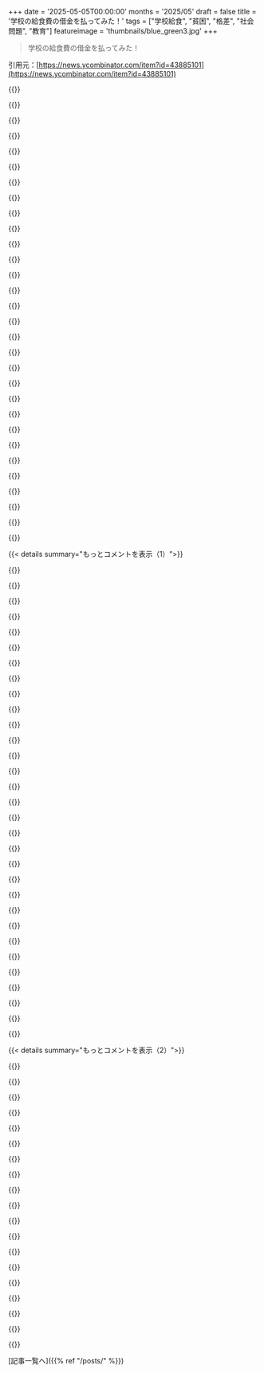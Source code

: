 +++
date = '2025-05-05T00:00:00'
months = '2025/05'
draft = false
title = '学校の給食費の借金を払ってみた！'
tags = ["学校給食", "貧困", "格差", "社会問題", "教育"]
featureimage = 'thumbnails/blue_green3.jpg'
+++

> 学校の給食費の借金を払ってみた！

引用元：[https://news.ycombinator.com/item?id=43885101](https://news.ycombinator.com/item?id=43885101)




{{<matomeQuote body="日本の給食って超おすすめだよ！YouTubeで動画見てみなって。現場で作られて健康的だし、子供たちが自分で配膳とか片付けするの、アメリカで育った身としてはマジで信じられないレベル。初めて知った時、自分の子供時代って最安値で売られちゃったんだなーって感じたね。" userName="iandanforth" createdAt="2025/05/06 01:56:55" color="#ff5733">}}




{{<matomeQuote body="＞子供がちゃんと食べ物大事にして片付けるとか、すごすぎ<br>＞自分の子供時代は最安値で売られたみたい<br>この気持ち、めっちゃ分かるわー。でも、これ実現するのに必要なことと、実際提供されてることの差はデカいよね。子供が無駄にしないとか、ちゃんとしてるとか、料理学ぶとか…信頼と期待、それに仕組み作りの問題、全部が絡み合ってる。日本は文化的な代償をみんなで払ったからできたけど、アメリカの個人主義だと全国規模はほぼ無理ゲー。みんなでやらないと、結局誰かが負担するだけになるよ。実現は不可能じゃないけど、めちゃくちゃ努力しないとね。" userName="x-complexity" createdAt="2025/05/06 03:33:49" color="#ff5733">}}




{{<matomeQuote body="子供が行くのは「その子の」学校なんだよね。だからさ、どっか一つの学校でも良くすれば、そこに通ってる全ての子にとって良いことになるんだよ。" userName="ethbr1" createdAt="2025/05/06 04:30:11" color="">}}




{{<matomeQuote body="だから、金持ちな人たちって公立学校使わせるべきなんだよ。" userName="pnutjam" createdAt="2025/05/06 13:07:57" color="">}}




{{<matomeQuote body="金持ちも公立学校使ってるって。ってか、めっちゃ金払って金持ちが多いエリアに住んでるじゃん。そこの税金が学校にいっぱい使われて、課外活動とかAPクラスとか受けられるんだよ。私立と結果は同じだけど、学校に直接払うじゃなくて、そのエリアに住むためのお金として払ってる感じかな。" userName="idrios" createdAt="2025/05/06 15:46:09" color="#38d3d3">}}




{{<matomeQuote body="＞The idea that lunches can be freshly made, on site, out of healthy ingredients and children<br>これ、うまいgarden path sentenceだね。" userName="pfannkuchen" createdAt="2025/05/06 02:48:06" color="">}}




{{<matomeQuote body="子供私立に行かせてる人も税金払ってるし、公立のリソース奪ってるわけじゃないよ。強制したら、逆に子供一人当たりの使えるお金が減るだけじゃん。Californiaが進学クラスなくして格差なくそうとしたみたいに、簡単に解決できそうに見えて、実は最悪のアイデアだったってケースに似てるね。" userName="Aurornis" createdAt="2025/05/06 13:26:25" color="#ff33a1">}}




{{<matomeQuote body="Californiaには、学校税の再分配システムが結構しっかりしてるのがあって、だいたいこの問題（公平さ）は解決されてるんだ。（寄付とかは別だけど、それでもだいぶ公平だよ）。全然関係ないんだけど、Californiaの金持ちの間では私立学校がめちゃくちゃ人気あるんだよね。" userName="BobaFloutist" createdAt="2025/05/06 16:57:08" color="">}}




{{<matomeQuote body="Californiaの金持ちのほとんどは、子供を私立に行かせてないって。金持ちの間でもそっちの方が珍しいんだ。良い公立学校はCaliforniaにたくさんあるからね。良い私立はほんの一握りだけだよ。" userName="gamblor956" createdAt="2025/05/06 20:40:59" color="">}}




{{<matomeQuote body="プライベートスクールに子供を通わせてる人と付き合ってるんだけどさ。1年生で月4千ドル以上、もしかしたら6千ドルかも、忘れちゃった。<br>駐車場とか、話してても全然金持ちっぽく見えないんだよね。<br>僕が知り合った人たち、みんなSF bay areaで子供を私立に行かせてるんだ。公立に行かせてる大人に一人も会ってないよ。<br>多分、年収25万〜60万ドルの人たちだけど、SF bay areaじゃ”金持ち”じゃないんだってさ。" userName="talldatethrow" createdAt="2025/05/07 02:00:26" color="#ff33a1">}}




{{<matomeQuote body="この”文化的負担”ってのは、どの社会にもある同調行動だよ。日本とアメリカを比べると、アメリカはチップが必要なこともあるけど、日本はチップいらない。その代わり、日本には別の働き方や家族への期待があるんだ。アメリカの”個人主義”は分断を生んでて、子供を育てるのにどうかな？って思うよ。" userName="PaulRobinson" createdAt="2025/05/06 13:12:47" color="">}}




{{<matomeQuote body="子供の頃の大事な一部が、最低価格で売られちゃったみたいだったんだ。<br>そうだね。ほとんどの地元の調達に関する法律でそう強制されてたんだよ。" userName="staplers" createdAt="2025/05/06 02:09:48" color="">}}




{{<matomeQuote body="金持ちが公立学校を財政的に支援するインセンティブに関するアイデアだよ。" userName="amanaplanacanal" createdAt="2025/05/06 13:46:11" color="">}}




{{<matomeQuote body="日本のやり方のポイントの一部は、公共の場所をきれいに保つのはみんなの責任だって伝えることなんだ。子供にお金を払うのは、それとは逆のことを伝えちゃうことになるよ。" userName="presentation" createdAt="2025/05/06 16:13:46" color="">}}




{{<matomeQuote body="公立学校は税金で成り立ってて、金持ちも税金払ってるよ。みんなを公立に行かせたら、税金が分散するだけだ。給食の話なら、弁当を持たせるだけだろうね。他の教育を選ぶのを禁じるのは、未熟な階級闘争でしかない。問題を解決するより、金持ちを罰したい人向けの話だよ。" userName="Aurornis" createdAt="2025/05/06 13:55:51" color="">}}




{{<matomeQuote body="わかるわかる、すごく信じられる話だね。近くに国内でトップクラスの公立校があるのに、あえて高い私立に子供を通わせるような親って、だいたい同じようなタイプの人たちと付き合ってるんだよ。それにさ、年収25万ドルってめっちゃ金持ちじゃん。アメリカだと文字通り上位1.5パーセントだよ。収入の半分も学費に突っ込む必要なんてないのに。そうしてるのは、まさに金持ちの証拠ってことだよ。" userName="gamblor956" createdAt="2025/05/07 19:42:31" color="#ff5733">}}




{{<matomeQuote body="＞年収25万ドルから60万ドルくらいかな。でもSF bay areaでは「金持ち」じゃないんだとさ。<br>これって、ミッドウェストに住んでる人間からしたらマジでありえない話だよ。そんなに稼いでたら、5〜7年で引退できるくらい貯金できる自信あるもん。" userName="DrillShopper" createdAt="2025/05/07 13:15:16" color="">}}




{{<matomeQuote body="正直言うと、うちはチャータースクールに通わせてて親が学校選ぶ権利には賛成。でも強い意見としては、もし全国で学校資金が平等になり、金持ちや影響力ある人が皆と同じ公立校に子供を行かせなきゃいけなくなったら、公立校を良くしようって影響力使うだろうし、公教育のための増税にも反対しにくくなるんじゃないかって。自分たちの利益には反するけど、現実にはまず起こらないだろうね。" userName="dagw" createdAt="2025/05/06 14:06:52" color="#785bff">}}




{{<matomeQuote body="あなたの計算、なるほどねって感じ。PTAは現金寄付も受け付けるけど、私立行かない分の金を使わせるのが難しいんだ。もっと影響力あるのは、金持ち家庭が権力に近いから資金調達できること。私立か公立かじゃなくて、私立か、公立＋私立の学費分で充実させるか、だって。うちの子が私立なのは、特別支援教育のニーズを無視できないからだよ。" userName="erikerikson" createdAt="2025/05/06 14:28:13" color="#45d325">}}




{{<matomeQuote body="＞個人主義に重点を置く文化ね。<br>それって要するに「多様性」って言葉を遠回しに言ってるだけじゃないの？" userName="gosub100" createdAt="2025/05/06 06:28:58" color="">}}




{{<matomeQuote body="”信頼できる子供が必要”？違う、大人だよ。日本がそれをできたのは圧力をかけた代償、なんてマジ気分悪い。日本の文化はこう発展したんだ。代償なんてない。（悪い面もあるけど。）アジアもアフリカもそう。子供は学んでちゃんとした振る舞いを学ぶんだ。" userName="em-bee" createdAt="2025/05/06 13:20:32" color="">}}




{{<matomeQuote body="”皆がちょっとでも意見違う人を嫌ってる、分断された国になってきてる”ってのに100%同意。”同調性”って、集団でうまくやっていくための仕組みなんだ。それを失いつつある。今のUSは、何か聞いてもらいたければ、アイデアじゃなくて、どれだけ感情的に怒ってるかの方が大事になってる。相手を誤解させ、レッテル貼り、 bigot とか呼んで、欲しいもの手に入れるまで繰り返す。同調性が失われるほど、国民は分断され、個人として見られ、皆が疎外される。分断されるほど、相手を bigot と見なし、傷つけても罪悪感を感じなくなる。" userName="lucideng" createdAt="2025/05/06 15:41:43" color="#785bff">}}




{{<matomeQuote body="アメリカで何パーセントかとかどうでもいいんだよ、2ベッドルームのアパートが3千ドル以上、小さい家が家賃6千ドルとかいう状況じゃさ。最近カリフォルニアの公立校に行ったことないなら、何が変わったか分かってないね。俺はずっと公立でBerkeley行った。今考えると、親があそこに俺を行かせたのは過失スレスレだったと思うわ。でも、うち金なかったから。高級車2台リースするか、子供を私立行かせるかって言われたら、学校の方が得るもの多いとか思う奴は頭おかしいだろ。" userName="talldatethrow" createdAt="2025/05/07 19:56:10" color="#ff5733">}}




{{<matomeQuote body="前のコメントにもあったけど、最初の３段落には同意。でも最後の段落は非難だよ。USの”individualism”が分断を招いてるって言うけど、それは”individualism”だけのせいじゃない。他の文化でも同じ対立は起こるんだ。選択肢が多いと、自分と違う道は損だと感じて対立するんだよ。USの文化は玉石混交だけど、”USの whole deal”として受け入れるかどうかの問題。”3rd world”から見ると”dumb”な部分もあるね。最後の話は単なる中傷。" userName="x-complexity" createdAt="2025/05/07 01:20:12" color="">}}




{{<matomeQuote body="South Korea は2001年頃から無償給食を取り入れ始めて、2011年にはSeoul の市長が住民投票で敗れて辞任するって劇もあったんだ。でも今ではほとんど普及してるよ。一度体験すると、煩わしさがない効率的なシステムだからか、元に戻りたい人は少ないんだ。お金は税金から出るから結局親が払うんだけど、誰が資格があるかとかいう無駄な bureaucracy がなくなる分、効率的に使われるんだよ。" userName="yongjik" createdAt="2025/05/06 03:31:03" color="#ff5c5c">}}




{{<matomeQuote body="America では、給食の質が悪いのは少なくとも90年代からだよ。予算や人件費がinflation に追いつかず、学校は一番安いfrozen foodstuffs を再加熱するようになったんだ。子供たちも、”hot”なメニューや”pizza”みたいな質の悪いものを毎日insistence して食べるのが問題の一部。Michelle Obama がimprove しようとしたらcommunist とか呼ばれて、今の質の悪さは彼女のfault だってconservatives が信じてるなんて意味不明だね。" userName="mrguyorama" createdAt="2025/05/06 20:24:14" color="#ff5c5c">}}




{{<matomeQuote body="えっ？じゃあ唯一変わったことは、それを毎回10$払わなくて済むようになっただけってこと？" userName="gotimo" createdAt="2025/05/07 15:49:09" color="">}}




{{<matomeQuote body="えっ？うちのCalifornia の全学校では無償給食があるし、pizza からburritos、hamburgers まで何でも提供してるよ。" userName="umeshunni" createdAt="2025/05/06 19:12:46" color="">}}




{{<matomeQuote body="cali では20年前は二層構造だったんだ。貧しい人は州提供のまずいものを食べて、少し貧しくない人はfast food を食べたんだよ。Pizza Hut、chick fillet、chipotle があったね。どっちもunhealthy な選択肢だったけど、fast food の方は20年前でも10$くらいで結構 expensive だったよ。" userName="nothercastle" createdAt="2025/05/06 21:21:21" color="">}}




{{<matomeQuote body="アメリカの官僚主義マジうざい。自分たちのためだけに存在するようなもんでしょ。誰が金払うか管理するより、みんなにタダで飯あげた方が安上がりなのにね。そんなこと言うと”社会主義者”だって言われるんだから。" userName="Suppafly" createdAt="2025/05/06 15:12:46" color="">}}




{{< details summary="もっとコメントを表示（1）">}}

{{<matomeQuote body="いや、あれって人々が公共サービス受けられないようにしてるんだよ。直接的に邪魔するだけじゃなくて、使うのが嫌になるくらい面倒にして、本来受けられるはずの人たちを遠ざけてるんだから。" userName="dragonwriter" createdAt="2025/05/06 15:26:29" color="#38d3d3">}}




{{<matomeQuote body="前半（誰が福祉を受けられるか決めること）は、間接民主主義で国民が決めるべきだから必要だと思うよ。でも後半（手続きが面倒なこと）は本当にそう！底辺にいる人が、役所の手続きで苦労するなんて絶対ダメだ。" userName="noworriesnate" createdAt="2025/05/06 19:44:38" color="#ff5733">}}




{{<matomeQuote body="それが必ずしも必要ってわけじゃないでしょ？誰が福祉を受けられるかは、直接でも間接でも、民主主義でみんなが決めることができるんだから、「全員が公共サービスを受けられるようにして、支払いは税金でやろう」って決めることだってできるじゃん。そしたら税金の bureaucracy と、福祉ごとの bureaucracy に分ける必要ないしね。" userName="dragonwriter" createdAt="2025/05/07 04:36:58" color="#785bff">}}




{{<matomeQuote body="でもさ、おばあちゃんになりすまして金を盗む詐欺師とか、死んだ人の金を子供が盗むとか、16歳で家出した子は？離婚した夫婦の子供は？非市民は？絶対確認システムいるって。効率化はできるだろうけど、確認作業は絶対必要だよ。" userName="noworriesnate" createdAt="2025/05/07 21:07:37" color="#38d3d3">}}




{{<matomeQuote body="なのに官僚主義を減らそうとすると、ファシズムだって騒がれて、車燃やしたりするんだからね。" userName="umeshunni" createdAt="2025/05/06 19:13:36" color="">}}




{{<matomeQuote body="コスト削減と政治思想（ファシズム）は全く関係ないよ。ファシズムと官僚主義も直接関係ない。ファシストなやり方があるってだけ。" userName="Ey7NFZ3P0nzAe" createdAt="2025/05/06 19:39:56" color="">}}




{{<matomeQuote body="多くの人が、特に俺たちの界隈では、世界全体を永遠に変えられないなら、やってること無駄だって感じがちだけど、ほとんどの人は世界を変えられないし、変えるべきでもない。俺たちができるのは、身近な人たちのために良い力になること。数人の人生を良くできたら、自分の役目は果たしたって思っていいんだ。それ以上できたらすごいけど、世界の大きさに圧倒されて、自分の小さな一歩が踏み出せなくなるなんてことにはならないでね。多くの人は小さな一歩しか踏み出せないし、それでいいんだよ。" userName="brundolf" createdAt="2025/05/06 01:01:27" color="#ff5733">}}




{{<matomeQuote body="好きな言葉があるんだ。Willie Nelsonのやつ。<br>”Air Forceにいた時に「policing the area」（自分の場所を綺麗にすること）ってのがあったんだけど、これって結構いい考え方だと思う。みんなが自分の場所だけちゃんとすれば、問題なんて起きないんだ。ここにいろ。今を生きろ。どこにいようと、そこにいろ。そして周りを見て、何を変える必要があるか見ろ。”" userName="ChrisMarshallNY" createdAt="2025/05/06 01:38:07" color="#38d3d3">}}




{{<matomeQuote body="もう一つ思い出した。<br>”世界をきちんとしたいなら、まず国をきちんとしないとダメだ。国をきちんとしたいなら、まず家族をきちんとしないとダメだ。家族をきちんとしたいなら、まず自分の生活をきちんとしないとダメだ。まず心を正さないとダメだ。”<br>Confucius, The Great Learning" userName="elcritch" createdAt="2025/05/06 05:17:30" color="#ff5c5c">}}




{{<matomeQuote body="「世界中の流れを支配するのが俺たちの役目じゃない。俺たちが生きる時代で、自分たちの知ってる範囲の悪いものを根絶やしにして、後の世代が綺麗な大地を耕せるようにすることだ。彼らがどんな天気の中を生きるかは俺たちの支配するところじゃない」― Gandalf" userName="xeonmc" createdAt="2025/05/06 11:29:49" color="">}}




{{<matomeQuote body="これって「共有地の悲劇」って問題でもあるんじゃん？何人かの悪いやつが自分の場所を気にかけないだけで、時間が経つと、代わりに extra なことしてる人たちが eventually 利己的に利用されてるって感じちゃうんだ。Japanでは文化がsocial pressureを加えてくれるから上手くいってる気がするんだよね。欧米の多くの文化にはもうそんなsocial pressureはないし、取り戻せるとも思えないな。" userName="socalgal2" createdAt="2025/05/06 05:54:29" color="#ff5733">}}




{{<matomeQuote body="そんなに悪くないよ。「割れ窓理論」が当てはまるね。Japanでは窓が割れたら誰かが頼まれなくても直しに行くけど、USでは手に負えなくなってる。social pressureよりもcommunityを築くのが良い方法だ。social pressureは皆の期待で従うこと、communityは皆が友達だってことだよ。" userName="em-bee" createdAt="2025/05/06 13:32:06" color="#785bff">}}




{{<matomeQuote body="人の行動を変える唯一の方法は「結果」だ。だから罰金とか機能する司法制度が生まれたんだ。どういうわけか、「恥」はもう通用しないみたいだね。" userName="titzer" createdAt="2025/05/06 13:05:52" color="">}}




{{<matomeQuote body="＞どういうわけか「恥」はもう通用しないみたいだね。不思議に思う必要はないよ。「恥」っていう仕組みは、社会的な依存度が高い社会でしか機能しないんだ。昔は近所付き合いがないと大変だったけど、現代社会はそういう依存度を抽象化してるんだよね。出会い系アプリや専門のカウンセラーに頼むみたいに、経済的な取引が社会的な依存に取って代わったんだ。" userName="kibwen" createdAt="2025/05/06 13:41:44" color="#45d325">}}




{{<matomeQuote body="＞社会の崩壊を嘆いてる人たちは、前はみんなにとって良かったわけじゃないってことを忘れてるみたいだね。その裏返しで、状況はたくさん改善されたんだ。例えば、虐待する配偶者と離婚できるようになったりね。前は司祭に「神の意志だから受け入れろ」って言われてただろうけど。" userName="Suppafly" createdAt="2025/05/06 15:16:47" color="#38d3d3">}}




{{<matomeQuote body="＞経済的な取引が社会的な依存に取って代わったんだ。状況は改善された面もたくさんある。例えば、虐待する配偶者と離婚できるようになったりね。cryptobrosは間違えたけど、取引社会では社会から誰かを排除するには経済的な取引能力を奪うことだって正確に指摘したんだ。" userName="kibwen" createdAt="2025/05/06 17:07:59" color="#38d3d3">}}




{{<matomeQuote body="ネットで自分を被害者に見せるような話を広めて、たくさんの人に支持してもらえる場合、「恥」は機能しないと思うな。" userName="ziml77" createdAt="2025/05/06 13:27:03" color="">}}




{{<matomeQuote body="こういう問題に人に気づいてもらったり、ちょっとした positive change のために actively 動いてもらったりするのは難しいね。どうすれば改善できるか、なんで皆すぐに慣れちゃうのか community の意見が聞きたいな。ペンキ剥がれとかゴミとか汚れた看板みたいに、ちょっとした労力で直せる kind of thing だ。これは「first world」と貧しい場所との対比で面白いんだ。貧しい場所は物を交換するのが高いから maintenance に力を入れてるみたいだ。" userName="jaggederest" createdAt="2025/05/06 02:23:11" color="#ff5c5c">}}




{{<matomeQuote body="僕が住んでるところでみんながそういうことをしない理由の一つは、自治体が市の財産に対するどんな変更も、修理も含めて expressly 禁止してるからなんだ。何かが壊れてても、「自治体が直したい気分になるまで待て」って言われるんだよ。" userName="taxedrollik" createdAt="2025/05/06 07:23:49" color="">}}




{{<matomeQuote body="みんな疲れてるんだと思うよ。日々の生活を何も改善しないように見える税金に大金を払うのに疲れてる。あらゆる場面で会社に搾取されるのにも疲れてるんだ。人がそう思ってる限り、物事は簡単に変わらないっていうのは分かる。それは難しい、悪い循環だよね。どうすれば直せるのか知りたいけど、他のコメントしてる人が言うみたいに「小さなこと」をやって、必要な変化のために少しずつ推し進めるしかないのかなあ。" userName="squigz" createdAt="2025/05/06 13:16:18" color="">}}




{{<matomeQuote body="＞みんな疲れてるんだと思うよ。日々の生活を何も改善しないように見える税金に大金を払うのに疲れてる。あらゆる場面で会社に搾取されるのにも疲れてるんだ。<br>この終わりのない議論を聞くのにも疲れた。一方では一つの原則に基づいて政策を語り、もう一方では別の原則に基づいて別の政策を語る人たちを見るのにもうんざりだよ。<br>「小さなこと」をやって、必要な変化のために少しずつ推し進めることね。時には改善するけど、時には将来の変化を妨げるスパゲッティみたいな層を増やしてしまうだけなんだ。" userName="potato3732842" createdAt="2025/05/06 13:32:43" color="">}}




{{<matomeQuote body="＞時には改善するけど、時には将来の変化を妨げるスパゲッティみたいな層を増やしてしまうだけなんだ。<br>僕が言ってるのは、例えば政治について話し合ったり、お互いを理解しようとしたり、妥協しようとしたりすることだよ。<br>君が言ってるのは、例えば政府のプログラムを増やしたりすることだと思ってたけど。" userName="squigz" createdAt="2025/05/06 13:39:09" color="">}}




{{<matomeQuote body="＞君が言ってるのは、例えば政府のプログラムを増やしたりすることだと思ってたけど。<br>あるいは、既存のプログラムに、ひどく考えられていない要件や改訂なんかを押し付けることかもね。<br>これらのプログラムって、最初はまともそうに見えるんだけど、時間が経つとダメになるんだよ。だって「古い」政府の部分が、その後の改訂で口出ししてくるからね。それを他の利益団体にいいように利用されたり、少なくとも劣化させられたりしないように、常に戦い続ける政治的な意志がないんだ。<br>ある時点で、人々はそのパターンに気づいて、うんざりして、たとえメリットがあっても最初の要求に「ノー」って言い始めるんだ。たぶん、これは単に僕らの制度がいかに破綻してるかのもう一つの症状なんだろうね。＜ため息＞" userName="potato3732842" createdAt="2025/05/06 14:41:55" color="">}}




{{<matomeQuote body="剥がれかけたペンキをちゃんと直すのって、ゴミを拾うのと比べて、かなり大がかりな作業なんだよね。剥がれたペンキを取り除いて、湿気の問題、腐敗や錆び、その他の物理的な修理が必要か調べて、適切なペンキを買って（多分色も合わせて）、それから研磨して、掃除して、下塗りして、研磨して、掃除して、そしてペンキを塗る。問題の上から新しいペンキをちょっと塗るだけじゃダメなんだよ。それを繰り返しの問題にしたくないならね。" userName="sokoloff" createdAt="2025/05/06 21:05:59" color="">}}




{{<matomeQuote body="収入の40～50％を政府に払って、公共の場所を管理してもらってるんだから、もうその費用は払ったと思ってるでしょ。それなのに、自分のリソースをもっと使うなんてバカバカしいと感じるだろうね。それは他の誰かの仕事であって、自分の仕事じゃないって。<br>そういう強いガバナンス構造がない場所では、みんなが自然にやりたいと思うことをもっとやってるのを見るよ。共同体のアイデアは、人々がやりたいと思うことのために自然に生まれるんだ。確かに、都市計画担当官とかがいなくて、もっとごちゃごちゃしてるけど、ガバナンス構造があるからって物事が進むわけじゃない。<br>君は彼らが貧しいって言うけど、gdpや給料なんかは、人生の意味を測る唯一の指標じゃないよ。時間は本当のお金なんだ。" userName="verisimi" createdAt="2025/05/06 05:53:21" color="#45d325">}}




{{<matomeQuote body="一方で、狭い問題で漸進的な改善を推し進める人たちが、スケールによって掛け合わされる二次的、三次的な結果について意図的に無知を装うことこそが、僕らが今の歪んだシステムを手に入れる原因なんだよ。" userName="potato3732842" createdAt="2025/05/06 13:21:27" color="">}}




{{<matomeQuote body="＞ほとんどの個人は世界を変える力を持つべきではない。<br>これは素晴らしい洞察だね。僕は世界にどれだけ影響を与えるべきかって壮大な考えを持ちがちなんだ。でも、僕たちの誰かが並外れた影響を与えられるべきなんて、本当は理由は何もないんだよね。" userName="jebarker" createdAt="2025/05/06 14:09:14" color="">}}




{{<matomeQuote body="https://en.wikipedia.org/wiki/The_Star_Thrower" userName="toomuchtodo" createdAt="2025/05/06 01:11:03" color="">}}




{{<matomeQuote body="この問題のシンプルさに対して、もう百万回以上議論されてる気がするよ。所得とかに基づいたクーポンシステムなんて非効率で、本来対象となる子供たちの大部分を自動的に排除しちゃうんだ。例えば、多くの子供たちは、そういう制度に申し込むには機能不全すぎる家庭から来たり、言葉や他の障壁で知らなかったり、あるいは（感じてるかどうかにかかわらず）社会的な偏見があったりするから。大人は自分の人生に責任があると考えられてるけど、子供が親の機能不全のせいで飢えるのを許すなんて、社会としては道徳的に完全に破綻してるよ。同時に、学校で子供たちに無料の給食を提供すれば、たくさんの社会的、健康、その他の問題を一度に解決・軽減できるんだ。かかる費用なんて、どれだけ影響力があるかに比べたら、Basically peanuts だよ。" userName="freehorse" createdAt="2025/05/05 16:40:22" color="#785bff">}}




{{<matomeQuote body="「親の機能不全で子供を飢えさせるなんて，社会全体の道徳的な破綻だよ．”って言うけど，じゃあ児童サービスがその子たちを引き取るべきってこと？もし給食を申請できないなら，きっと家でもご飯食べれてないだろうし，適切な医療も受けられてないでしょ．" userName="giantg2" createdAt="2025/05/06 02:01:19" color="">}}

{{</details>}}




{{< details summary="もっとコメントを表示（2）">}}

{{<matomeQuote body="仕事失ったら子供も失うってか．いつものHNの賢い人たちの素晴らしい政策アイデアだね，マジで．" userName="jagger27" createdAt="2025/05/06 02:44:02" color="">}}




{{<matomeQuote body="それはちゃんとした議論になってないよ．無料給食を含めて，援助プログラムはたくさんあるんだから．" userName="giantg2" createdAt="2025/05/06 03:30:10" color="">}}




{{<matomeQuote body="援助プログラム申請したことあんの？してないなら意見は無知だね．ホームレス支援で30人以上手伝ったけど，申請は超大変で，住居支援は誰も受けれなかった．medicaidやSNAPでも数ヶ月待ち．困ってる状況で申請はもっと大変だし，所得ギリギリで資格ないことも．資格外利用の心配や，プログラム潰したい政治的な力で，援助受けるにはたくさんのハードルがあるんだよ．<br>" userName="kerkeslager" createdAt="2025/05/06 04:11:46" color="#45d325">}}




{{<matomeQuote body="＞児童サービスが引き取るべき？これはマジで危険な飛躍だよ！<br>給食申請できない＝家でもダメ，は間違い．親はサービス知らないけど子供に食べさせる義務は分かってる．申請はマジで難しく不便だし，親は時間取れない．支援が必要なのはダメ親のサインじゃない．<br>CPSは必ずしも良い生活くれるわけじゃないし，給食より金かかる．無料給食が一番簡単．<br>俺も失業保険知らなかったけど家族に食わせられたよ．ネットで言われたくないね！<br>" userName="vineyardmike" createdAt="2025/05/06 02:16:43" color="#45d325">}}




{{<matomeQuote body="「”これはマジでデカくて危険な飛躍だよ．”って？もし君が彼らが”飢えてる”って言うなら，そうじゃない（飛躍じゃない）だろ．" userName="giantg2" createdAt="2025/05/06 03:16:56" color="">}}




{{<matomeQuote body="世界は白黒はっきりしてるわけじゃないんだよ．親が申請しない理由はたくさんあるし，各ケースで児童サービスがどう介入すべきか決めるのは，子供たちに無料給食を提供するよりずっと難しくて時間かかる問題だ．簡単な問題から先に解決しないのは意味がないって．" userName="freehorse" createdAt="2025/05/06 06:54:46" color="">}}




{{<matomeQuote body="それも問題の核心だよね．ここにある恣意的な基準とか分かりにくい官僚主義が，そういう補助プログラムを制限したり，閉鎖したりするのを簡単にしてるんだ．永続的な無料給食プログラムが確立されれば，それは難しくなるだろうけど．" userName="freehorse" createdAt="2025/05/06 10:11:25" color="#785bff">}}




{{<matomeQuote body="子供を親の状況で罰するのが残酷じゃないなんて，もうふりをしてられないね．" userName="veunes" createdAt="2025/05/06 10:56:56" color="">}}




{{<matomeQuote body="子供を飢えさせてる親をかばうような自動的な反応があって，君の主張が自動的に却下されちゃうのは残念だな．政府が介入して親から子供を引き離すのには反対だけど，親は自分の子供を飢えさせたことについて間違いなく責められるべきだと思う．全ての共感は飢えてる子供に向かうべきで，それ（飢え）を引き起こした親（親自身も飢えてるとしても，彼らは大人で，飢えてる子供よりはるかに多くの選択肢がある）には大幅に減らすべきだ．" userName="thr0waway39290" createdAt="2025/05/06 18:26:04" color="">}}




{{<matomeQuote body="NSLPってやつは50年以上も続いてるんだって。なくなりそうもないし、年間45億食も提供してて、そのうち7割が無料か割引らしいよ。これって別に問題ないんじゃね？" userName="giantg2" createdAt="2025/05/06 11:01:20" color="">}}




{{<matomeQuote body="でもそれって偽の解決策じゃん。家庭でのネグレクト、特に週末とか夏休みの問題を解決する役には全然立たないよ。" userName="giantg2" createdAt="2025/05/06 10:47:15" color="">}}




{{<matomeQuote body="うん、Medicaidとか知ってるよ。SNAPの不満はフードバンクを無視してるね。フードバンクは審査なしで即利用できるから隙間を埋められるよ。Medicaidは時間かかるけど、承認されれば申請時から遡ってカバーできる。病院には申請手伝うケースワーカーもいるし。" userName="giantg2" createdAt="2025/05/06 10:57:10" color="#785bff">}}




{{<matomeQuote body="それは明らかに問題のことよく知らない、興味もないやつからの短絡的な一言だよ。問題詳しい人がしょっちゅう聞かされてて、わざと知らないふりしてるみたいに聞こえるやつね。自分の専門外で考える時は、フィードバック聞かないと「うん、でもなんでmale models？」みたいなループにハマりやすいから気をつけて。" userName="gopher_space" createdAt="2025/05/06 19:35:12" color="">}}




{{<matomeQuote body="うん、それに児童サービスが介入するの待ってる間、その子たちはまだお腹すいたままになるだろ。" userName="anttihaapala" createdAt="2025/05/06 02:07:34" color="">}}




{{<matomeQuote body="それでも、犬を恥じさせたり、食べ物を取り上げたりはしないだろ。" userName="freeone3000" createdAt="2025/05/06 18:20:38" color="#ff5733">}}




{{<matomeQuote body="俺の妻もそういう子供だった。なんで必死に州のプログラムに入って、薬物依存の親から離れようとしたか知ってる。砂漠の壊れたトレーラーハウスで、水はタンクだけ、金もラジオもなくて、親が買い物してる間に店員に食べ物乞ってたんだ。親はドラッグのせいでダメになったと思ってたけど、ただ単に人間としてダメだったって分かった。世の中には子供の世話に向いてない親がたくさんいるけど、子供たちは結構乗り越える。この経験が俺の世界の見方を強くしてる。" userName="Supermancho" createdAt="2025/05/06 05:44:28" color="#ff33a1">}}




{{<matomeQuote body="ちょっと待ってよ、たしか数コメント前でそういうプログラムは偽の解決策だって言わなかったっけ？" userName="squigz" createdAt="2025/05/06 13:19:08" color="">}}




{{<matomeQuote body="”ごめんTimmy、お腹すいてるのは分かるけど、君に学校給食あげるのは実は偽の解決策なんだ。君が家で、特に週末とか夏休みに経験するネグレクトを解決する役には全然立たないからね。”" userName="framapotari" createdAt="2025/05/06 11:23:35" color="#785bff">}}

{{</details>}}



[記事一覧へ]({{% ref "/posts/" %}})
